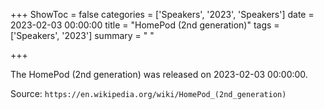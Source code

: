 +++
ShowToc = false
categories = ['Speakers', '2023', 'Speakers']
date = 2023-02-03 00:00:00
title = "HomePod (2nd generation)"
tags = ['Speakers', '2023']
summary = " "

+++

The HomePod (2nd generation) was released on 2023-02-03 00:00:00.

Source: `https://en.wikipedia.org/wiki/HomePod_(2nd_generation)`
